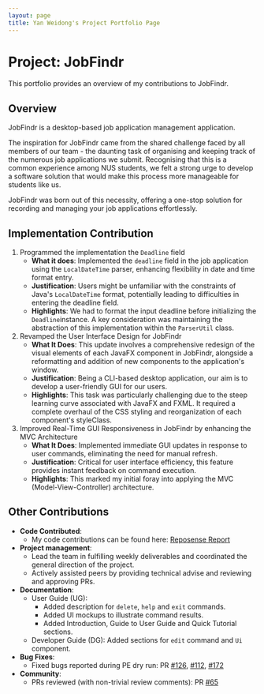 ```yaml
---
layout: page
title: Yan Weidong's Project Portfolio Page
---
```


# Project: JobFindr

This portfolio provides an overview of my contributions to JobFindr.

## Overview

JobFindr is a desktop-based job application management application.

The inspiration for JobFindr came from the shared challenge faced by all members of our team - the daunting task of
organising and keeping track of the numerous job applications we submit. Recognising that this is a common experience
among NUS students, we felt a strong urge to develop a software solution that would make this process more manageable
for students like us.

JobFindr was born out of this necessity, offering a one-stop solution for recording and managing your job applications
effortlessly.

## Implementation Contribution

1. Programmed the implementation the `Deadline` field
    * **What it does**: Implemented the `deadline` field in the job application using the `LocalDateTime` parser,
      enhancing
      flexibility in date and time format entry.
    * **Justification**: Users might be unfamiliar with the constraints of Java's `LocalDateTime` format, potentially
      leading to difficulties in entering the deadline field.
    * **Highlights**: We had to format the input deadline before initializing the `Deadline`instance. A key
      consideration
      was maintaining the abstraction of this implementation within the `ParserUtil` class.
      <br>
2. Revamped the User Interface Design for JobFindr
    * **What It Does**: This update involves a comprehensive redesign of the visual elements of each JavaFX component in
      JobFindr, alongside a reformatting and addition of new components to the application's window.
    * **Justification**: Being a CLI-based desktop application, our aim is to develop a user-friendly GUI for our users.
    * **Highlights**: This task was particularly challenging due to the steep learning curve associated with JavaFX and
      FXML. It required a complete overhaul of the CSS styling and reorganization of each component's styleClass.
      <br>
3. Improved Real-Time GUI Responsiveness in JobFindr by enhancing the MVC Architecture
    * **What It Does**: Implemented immediate GUI updates in response to user commands, eliminating the need for manual
      refresh.
    * **Justification**: Critical for user interface efficiency, this feature provides instant feedback on command
      execution.
    * **Highlights**: This marked my initial foray into applying the MVC (Model-View-Controller) architecture.
      <br>

## Other Contributions

* **Code Contributed**:
    * My code contributions can be found
      here: [Reposense Report](https://nus-cs2103-ay2324s1.github.io/tp-dashboard/?search=evanyan13&sort=groupTitle&sortWithin=title&timeframe=commit&mergegroup=&groupSelect=groupByRepos&breakdown=true&checkedFileTypes=docs~functional-code~test-code&since=2023-09-22)
* **Project management**:
    * Lead the team in fulfilling weekly deliverables and coordinated the general direction of the project.
    * Actively assisted peers by providing technical advise and reviewing and approving PRs.
* **Documentation**:
    * User Guide (UG):
        * Added description for `delete`, `help` and `exit` commands.
        * Added UI mockups to illustrate command results.
        * Added Introduction, Guide to User Guide and Quick Tutorial sections.
    * Developer Guide (DG): Added sections for `edit` command and `Ui` component.
* **Bug Fixes**:
    * Fixed bugs reported during PE dry run: PR [#126](https://github.com/AY2324S1-CS2103T-W12-3/tp/pull/126),
      [#112](https://github.com/AY2324S1-CS2103T-W12-3/tp/pull/112),
      [#172](https://github.com/AY2324S1-CS2103T-W12-3/tp/pull/172)
* **Community**:
    * PRs reviewed (with non-trivial review comments): PR [#65](https://github.com/AY2324S1-CS2103T-W12-3/tp/pull/65)
